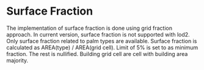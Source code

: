 # Surface Fraction
The implementation of surface fraction is done using grid fraction approach. 
In current version, surface fraction is not supported with lod2. Only surface fraction related to palm types are available.
Surface fraction is calculated as AREA(type) / AREA(grid cell). Limit of 5% is set to as minimum fraction. 
The rest is nullified. 
Building grid cell are cell with building area majority. 